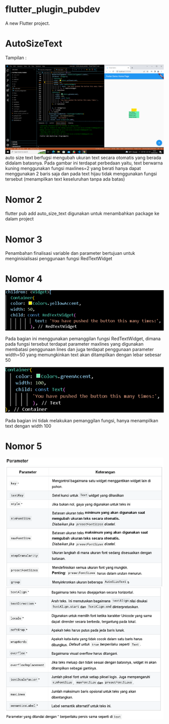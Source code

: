 # flutter_plugin_pubdev

A new Flutter project.

# AutoSizeText
Tampilan :

![Screenshot hello_world](images/hasilrun.png)
auto size text berfugsi mengubah ukuran text secara otomatis yang berada didalam batasnya. Pada gambar ini terdapat perbedaan yaitu, text berwarna kuning menggunakan fungsi maxlines=2 yang berati hanya dapat menggunakan 2 baris saja dan pada text hijau tidak menggunakan fungsi tersebut (menampilkan text keseluruhan tanpa ada batas)

# Nomor 2
flutter pub add auto_size_text digunakan untuk menambahkan package ke dalam project

# Nomor 3
Penambahan finalisasi variable dan parameter bertujuan untuk menginisialisasi penggunaan fungsi RedTextWidget

# Nomor 4
![Screenshot hello_world](images/yellow.png)

Pada bagian ini menggunakan pemanggilan fungsi RedTextWidget, dimana pada fungsi tersebut terdapat parameter maxlines yang digunakan membatasi penggunaan lines dan juga terdapat penggunaan parameter width=50 yang memungkinkan text akan ditampilkan dengan lebar sebesar 50 

![Screenshot hello_world](images/green.png)

Pada bagian ini tidak melakukan pemanggilan fungsi, hanya menampilkan text dengan width 100


# Nomor 5
![Screenshot hello_world](images/parameter1.png)
![Screenshot hello_world](images/parameter2.png)



